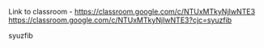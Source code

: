 Link to classroom - https://classroom.google.com/c/NTUxMTkyNjIwNTE3
https://classroom.google.com/c/NTUxMTkyNjIwNTE3?cjc=syuzfib

syuzfib
